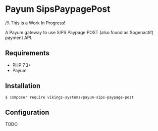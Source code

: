# Payum SipsPaypagePost
/!\ This is a Work In Progress!

A Payum gateway to use SIPS Paypage POST (also found as Sogenactif) payment API.

## Requirements

- PHP 7.3+
- Payum

## Installation

`$ composer require vikings-systems/payum-sips-paypage-post`

## Configuration

TODO
